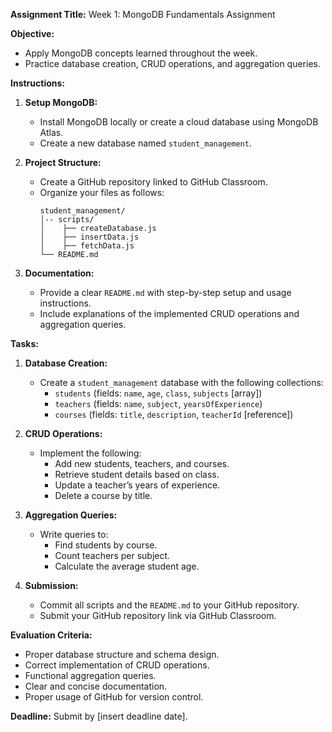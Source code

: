 **Assignment Title:** Week 1: MongoDB Fundamentals Assignment

**Objective:**
- Apply MongoDB concepts learned throughout the week.
- Practice database creation, CRUD operations, and aggregation queries.

**Instructions:**
1. **Setup MongoDB:**
   - Install MongoDB locally or create a cloud database using MongoDB Atlas.
   - Create a new database named `student_management`.

2. **Project Structure:**
   - Create a GitHub repository linked to GitHub Classroom.
   - Organize your files as follows:
     ```
     student_management/
     │-- scripts/
     │    ├── createDatabase.js
     │    ├── insertData.js
     │    ├── fetchData.js
     └── README.md
     ```

3. **Documentation:**
   - Provide a clear `README.md` with step-by-step setup and usage instructions.
   - Include explanations of the implemented CRUD operations and aggregation queries.

**Tasks:**
1. **Database Creation:**
   - Create a `student_management` database with the following collections:
     - `students` (fields: `name`, `age`, `class`, `subjects` [array])
     - `teachers` (fields: `name`, `subject`, `yearsOfExperience`)
     - `courses` (fields: `title`, `description`, `teacherId` [reference])

2. **CRUD Operations:**
   - Implement the following:
     - Add new students, teachers, and courses.
     - Retrieve student details based on class.
     - Update a teacher’s years of experience.
     - Delete a course by title.

3. **Aggregation Queries:**
   - Write queries to:
     - Find students by course.
     - Count teachers per subject.
     - Calculate the average student age.

4. **Submission:**
   - Commit all scripts and the `README.md` to your GitHub repository.
   - Submit your GitHub repository link via GitHub Classroom.

**Evaluation Criteria:**
- Proper database structure and schema design.
- Correct implementation of CRUD operations.
- Functional aggregation queries.
- Clear and concise documentation.
- Proper usage of GitHub for version control.

**Deadline:** Submit by [insert deadline date].

